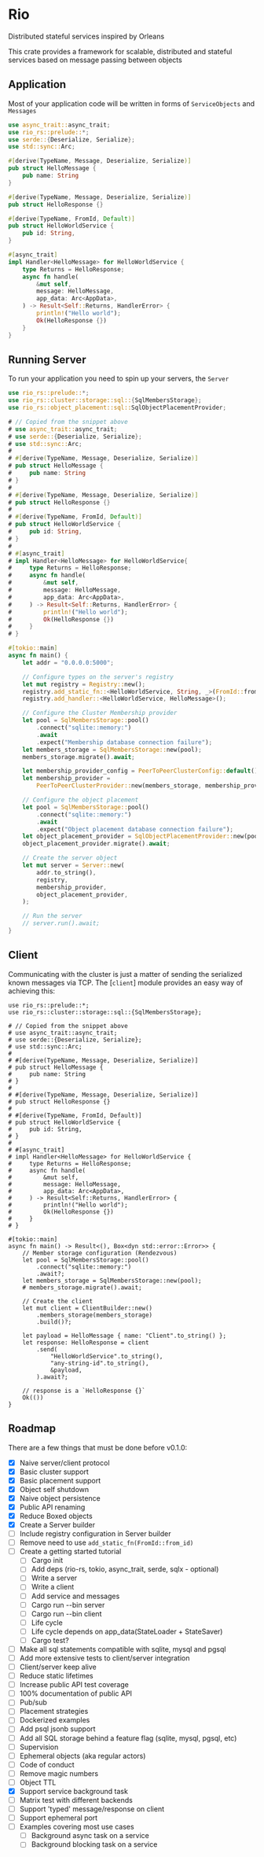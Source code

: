 # Rio

Distributed stateful services inspired by Orleans

This crate provides a framework for scalable, distributed and stateful services
based on message passing between objects

## Application

Most of your application code will be written in forms of `ServiceObjects` and `Messages`

```rust
use async_trait::async_trait;
use rio_rs::prelude::*;
use serde::{Deserialize, Serialize};
use std::sync::Arc;

#[derive(TypeName, Message, Deserialize, Serialize)]
pub struct HelloMessage {
    pub name: String
}

#[derive(TypeName, Message, Deserialize, Serialize)]
pub struct HelloResponse {}

#[derive(TypeName, FromId, Default)]
pub struct HelloWorldService {
    pub id: String,
}

#[async_trait]
impl Handler<HelloMessage> for HelloWorldService {
    type Returns = HelloResponse;
    async fn handle(
        &mut self,
        message: HelloMessage,
        app_data: Arc<AppData>,
    ) -> Result<Self::Returns, HandlerError> {
        println!("Hello world");
        Ok(HelloResponse {})
    }
}
```

## Running Server

To run your application you need to spin up your servers, the `Server`

<!-- TODO: Include example of other databases -->

```rust
use rio_rs::prelude::*;
use rio_rs::cluster::storage::sql::{SqlMembersStorage};
use rio_rs::object_placement::sql::SqlObjectPlacementProvider;

# // Copied from the snippet above
# use async_trait::async_trait;
# use serde::{Deserialize, Serialize};
# use std::sync::Arc;
#
# #[derive(TypeName, Message, Deserialize, Serialize)]
# pub struct HelloMessage {
#     pub name: String
# }
#
# #[derive(TypeName, Message, Deserialize, Serialize)]
# pub struct HelloResponse {}
#
# #[derive(TypeName, FromId, Default)]
# pub struct HelloWorldService {
#     pub id: String,
# }
#
# #[async_trait]
# impl Handler<HelloMessage> for HelloWorldService{
#     type Returns = HelloResponse;
#     async fn handle(
#         &mut self,
#         message: HelloMessage,
#         app_data: Arc<AppData>,
#     ) -> Result<Self::Returns, HandlerError> {
#         println!("Hello world");
#         Ok(HelloResponse {})
#     }
# }

#[tokio::main]
async fn main() {
    let addr = "0.0.0.0:5000";

    // Configure types on the server's registry
    let mut registry = Registry::new();
    registry.add_static_fn::<HelloWorldService, String, _>(FromId::from_id);
    registry.add_handler::<HelloWorldService, HelloMessage>();

    // Configure the Cluster Membership provider
    let pool = SqlMembersStorage::pool()
        .connect("sqlite::memory:")
        .await
        .expect("Membership database connection failure");
    let members_storage = SqlMembersStorage::new(pool);
    members_storage.migrate().await;

    let membership_provider_config = PeerToPeerClusterConfig::default();
    let membership_provider =
        PeerToPeerClusterProvider::new(members_storage, membership_provider_config);

    // Configure the object placement
    let pool = SqlMembersStorage::pool()
        .connect("sqlite::memory:")
        .await
        .expect("Object placement database connection failure");
    let object_placement_provider = SqlObjectPlacementProvider::new(pool);
    object_placement_provider.migrate().await;

    // Create the server object
    let mut server = Server::new(
        addr.to_string(),
        registry,
        membership_provider,
        object_placement_provider,
    );

    // Run the server
    // server.run().await;
}
```

## Client

Communicating with the cluster is just a matter of sending the serialized known messages via TCP.
The [`client`] module provides an easy way of achieving this:

```no_run
use rio_rs::prelude::*;
use rio_rs::cluster::storage::sql::{SqlMembersStorage};

# // Copied from the snippet above
# use async_trait::async_trait;
# use serde::{Deserialize, Serialize};
# use std::sync::Arc;
#
# #[derive(TypeName, Message, Deserialize, Serialize)]
# pub struct HelloMessage {
#     pub name: String
# }
#
# #[derive(TypeName, Message, Deserialize, Serialize)]
# pub struct HelloResponse {}
#
# #[derive(TypeName, FromId, Default)]
# pub struct HelloWorldService {
#     pub id: String,
# }
#
# #[async_trait]
# impl Handler<HelloMessage> for HelloWorldService {
#     type Returns = HelloResponse;
#     async fn handle(
#         &mut self,
#         message: HelloMessage,
#         app_data: Arc<AppData>,
#     ) -> Result<Self::Returns, HandlerError> {
#         println!("Hello world");
#         Ok(HelloResponse {})
#     }
# }

#[tokio::main]
async fn main() -> Result<(), Box<dyn std::error::Error>> {
    // Member storage configuration (Rendezvous)
    let pool = SqlMembersStorage::pool()
        .connect("sqlite::memory:")
        .await?;
    let members_storage = SqlMembersStorage::new(pool);
    # members_storage.migrate().await;

    // Create the client
    let mut client = ClientBuilder::new()
        .members_storage(members_storage)
        .build()?;

    let payload = HelloMessage { name: "Client".to_string() };
    let response: HelloResponse = client
        .send(
            "HelloWorldService".to_string(),
            "any-string-id".to_string(),
            &payload,
        ).await?;

    // response is a `HelloResponse {}`
    Ok(())
}
```

## Roadmap

There are a few things that must be done before v0.1.0:

- [x] Naive server/client protocol
- [x] Basic cluster support
- [x] Basic placement support
- [x] Object self shutdown
- [x] Naive object persistence
- [x] Public API renaming
- [x] Reduce Boxed objects
- [x] Create a Server builder
- [ ] Include registry configuration in Server builder
- [ ] Remove need to use `add_static_fn(FromId::from_id)`
- [ ] Create a getting started tutorial
  - [ ] Cargo init
  - [ ] Add deps (rio-rs, tokio, async_trait, serde, sqlx - optional)
  - [ ] Write a server
  - [ ] Write a client
  - [ ] Add service and messages
  - [ ] Cargo run --bin server
  - [ ] Cargo run --bin client
  - [ ] Life cycle
  - [ ] Life cycle depends on app_data(StateLoader + StateSaver)
  - [ ] Cargo test?
- [ ] Make all sql statements compatible with sqlite, mysql and pgsql
- [ ] Add more extensive tests to client/server integration
- [ ] Client/server keep alive
- [ ] Reduce static lifetimes
- [ ] Increase public API test coverage
- [ ] 100% documentation of public API
- [ ] Pub/sub
- [ ] Placement strategies
- [ ] Dockerized examples
- [ ] Add psql jsonb support
- [ ] Add all SQL storage behind a feature flag (sqlite, mysql, pgsql, etc)
- [ ] Supervision
- [ ] Ephemeral objects (aka regular actors)
- [ ] Code of conduct
- [ ] Remove magic numbers
- [ ] Object TTL
- [x] Support service background task
- [ ] Matrix test with different backends
- [ ] Support 'typed' message/response on client
- [ ] Support ephemeral port
- [ ] Examples covering most use cases
  - [ ] Background async task on a service
  - [ ] Background blocking task on a service

